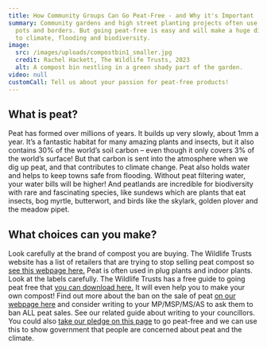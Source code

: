 ```yaml
---
title: How Community Groups Can Go Peat-Free - and Why it's Important
summary: Community gardens and high street planting projects often use peat in
  pots and borders. But going peat-free is easy and will make a huge difference
  to climate, flooding and biodiversity.
image:
  src: /images/uploads/compostbin1_smaller.jpg
  credit: Rachel Hackett, The Wildlife Trusts, 2023
  alt: A compost bin nestling in a green shady part of the garden.
video: null
customCall: Tell us about your passion for peat-free products!
---
```

## What is peat?
Peat has formed over millions of years. It builds up very slowly, about 1mm a year. It’s a fantastic habitat for many amazing plants and insects, but it also contains 30% of the world’s soil carbon – even though it only covers 3% of the world’s surface! But that carbon is sent into the atmosphere when we dig up peat, and that contributes to climate change. 
Peat also holds water and helps to keep towns safe from flooding. 
Without peat filtering water, your water bills will be higher!
And peatlands are incredible for biodiversity with rare and fascinating species, like sundews which are plants that eat insects, bog myrtle, butterwort, and birds like the skylark, golden plover and the meadow pipet.
## What choices can you make?
Look carefully at the brand of compost you are buying. The Wildlife Trusts website has a list of retailers that are trying to stop selling peat compost so [see this webpage here.](https://www.wildlifetrusts.org/actions/how-go-peat-free) 
Peat is often used in plug plants and indoor plants. Look at the labels carefully. 
The Wildlife Trusts has a free guide to going peat free that [you can download here.](https://www.wildlifetrusts.org/download-our-guide-going-peat-free) It will even help you to make your own compost!
Find out more about the ban on the sale of peat [on our webpage here](https://www.wildlifetrusts.org/news/peat-banned-2024) and consider writing to your MP/MSP/MS/AS to ask them to ban ALL peat sales. See our related guide about writing to your councillors. You could also [take our pledge on this page](https://www.wildlifetrusts.org/pledge-peat-free) to go peat-free and we can use this to show government that people are concerned about peat and the climate.